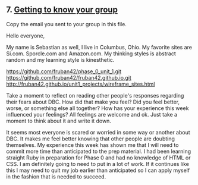 ## 7. [Getting to know your group](7_get_to_know_your_group/readme.md)

Copy the email you sent to your group in this file.

Hello everyone,

My name is Sebastian as well,  I live in Columbus, Ohio.  My favorite sites are Si.com. Sporcle.com and Amazon.com.  My thinking styles is abstract random and my learning style is kinesthetic.

https://github.com/fruban42/phase_0_unit_1.git
https://github.com/fruban42/fruban42.github.io.git
http://fruban42.github.io/unit1_projects/wireframe_sites.html

Take a moment to reflect on reading other people's responses regarding their fears about DBC. How did that make you feel? Did you feel better, worse, or something else all together? How has your experience this week influenced your feelings? All feelings are welcome and ok. Just take a moment to think about it and write it down. 

It seems most everyone is scared or worried in some way or another about DBC.  It makes me feel better knowing that other people are doubting themselves.  My experience this week has shown me that I will need to commit more time than anticipated to the prep material.  I had been learning straight Ruby in preparation for Phase 0 and had no knowledge of HTML or CSS.  I am definitely going to need to put in a lot of work.  If it continues like this I may need to quit my job earlier than anticipated so I can apply myself in the fashion that is needed to succeed.


